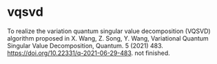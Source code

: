 # vqsvd
To realize the variation quantum singular value decomposition (VQSVD) algorithm proposed in  X. Wang, Z. Song, Y. Wang, Variational Quantum Singular Value Decomposition, Quantum. 5 (2021) 483. https://doi.org/10.22331/q-2021-06-29-483.
not finished.
